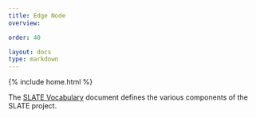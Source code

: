 ```yaml
---
title: Edge Node
overview: 

order: 40

layout: docs
type: markdown
---
```

{% include home.html %}

The [SLATE Vocabulary](https://docs.google.com/document/d/1tDWsV5EN7ZJP3UlJ3qxSrhK0Sp-f-9Qv7cL2guCkRgM/edit?usp=sharing) document defines the various components of the SLATE project.  


